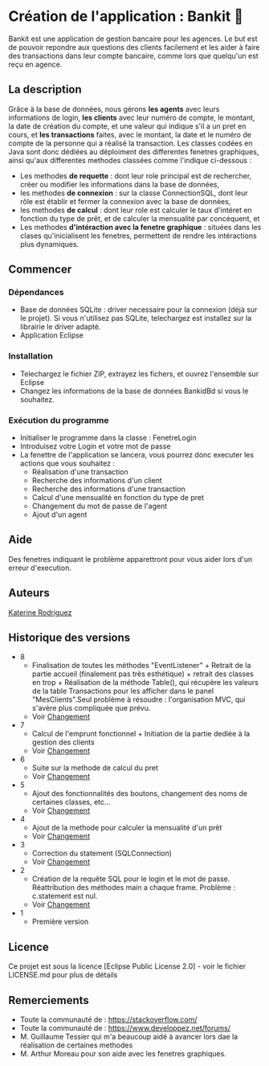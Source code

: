 # Création de l'application : Bankit 🏦

Bankit est une application de gestion bancaire pour les agences. Le but est de pouvoir repondre aux questions des clients facilement et les aider à faire des transactions dans leur compte bancaire, comme lors que quelqu'un est reçu en agence.

## La description

Grâce à la base de données, nous gérons **les agents** avec leurs informations de login, **les clients** avec leur numéro de compte, le montant, la date de création du compte, et une valeur qui indique s'il a un pret en cours, et **les transactions** faites, avec le montant, la date et le numéro de compte de la personne qui a réalisé la transaction.
Les classes codées en Java sont donc dédiées au déploiment des differentes fenetres graphiques, ainsi qu'aux differentes methodes classées comme l'indique ci-dessous :
* Les methodes **de requette** : dont leur role principal est de rechercher, créer ou modifier les informations dans la base de données,
* les methodes **de connexion** : sur la classe ConnectionSQL, dont leur rôle est établir et fermer la connexion avec la base de données,
* les methodes **de calcul** : dont leur role est calculer le taux d'intéret en fonction du type de prêt, et de calculer la mensualité par concéquent, et
* Les methodes **d'intéraction avec la fenetre graphique** : situées dans les clases qu'inicialisent les fenetres, permettent de rendre les intéractions plus dynamiques.

## Commencer

### Dépendances

* Base de données SQLite : driver necessaire pour la connexion (déjà sur le projet). Si vous n'utilisez pas SQLite, telechargez est installez sur la librairie le driver adapté.
* Application Eclipse

### Installation

* Telechargez le fichier ZIP, extrayez les fichers, et ouvrez l'ensemble sur Eclipse
* Changez les informations de la base de données BankidBd si vous le souhaitez.

### Exécution du programme

* Initialiser le programme dans la classe : FenetreLogin
* Introduisez votre Login et votre mot de passe
* La fenettre de l'application se lancera, vous pourrez donc executer les actions que vous souhaitez :
    * Réalisation d'une transaction
    * Recherche des informations d'un client
    * Recherche des informations d'une transaction
    * Calcul d'une mensualité en fonction du type de pret
    * Changement du mot de passe de l'agent
    * Ajout d'un agent

## Aide

Des fenetres indiquant le problème apparettront pour vous aider lors d'un erreur d'execution.

## Auteurs

[Katerine Rodriguez](https://www.linkedin.com/in/katerine-rodriguez/)

## Historique des versions

* 8
    * Finalisation de toutes les méthodes "EventListener" + Retrait de la partie accueil (finalement pas très esthétique) + retrait des classes en trop + Réalisation de la méthode Table(), qui récupère les valeurs de la table Transactions pour les afficher dans le panel "MesClients".Seul problème à résoudre : l'organisation MVC, qui s'avère plus compliquée que prévu.
    * Voir [Changement](https://github.com/rodrigka/Bankit/commit/a393dd73b22f1b0416d97f2474c69f4070937db1)
* 7
    * Calcul de l'emprunt fonctionnel + Initiation de la partie dediée à la gestion des clients
    * Voir [Changement](https://github.com/rodrigka/Bankit/commit/0a0bd4419d4c7cf332e6fe478703888958bf6a06)
* 6
    * Suite sur la methode de calcul du pret
    * Voir [Changement](https://github.com/rodrigka/Bankit/commit/f1357332e75237e502f7cc3144603c6d9922c9ed)
* 5
    * Ajout des fonctionnalités des boutons, changement des noms de certaines classes, etc...
    * Voir [Changement](https://github.com/rodrigka/Bankit/commit/54dfa873f12251e049d52e663bd0817d891f313a)
* 4
    * Ajout de la methode pour calculer la mensualité d'un prêt
    * Voir [Changement](https://github.com/rodrigka/Bankit/commit/09a61887f48cdd13607c59724521b95ab971debd)
* 3
    * Correction du statement (SQLConnection)
    * Voir [Changement](https://github.com/rodrigka/Bankit/commit/02c9edf253ebdc8f3efbf74c858ace5d2a13043e)
* 2
    * Création de la requête SQL pour le login et le mot de passe. Réattribution des méthodes main a chaque frame. Problème : c.statement est nul.
    * Voir [Changement](https://github.com/rodrigka/Bankit/commit/b7a473da0d4bca461d054a35a66359374e0fc3b0)
* 1
    * Première version

## Licence

Ce projet est sous la licence [Eclipse Public License 2.0] - voir le fichier LICENSE.md pour plus de détails

## Remerciements

* Toute la communauté de  : https://stackoverflow.com/ 
* Toute la communauté de  : https://www.developpez.net/forums/
* M. Guillaume Tessier qui m'a beaucoup aidé à avancer lors dae la réalisation de certaines methodes
* M. Arthur Moreau pour son aide avec les fenetres graphiques.
